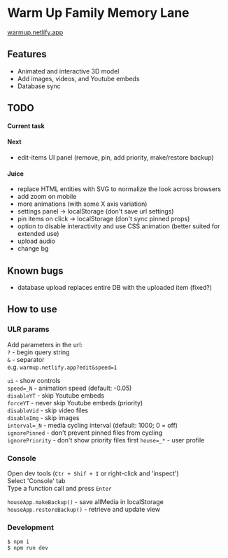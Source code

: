 # Warm Up Family Memory Lane

[warmup.netlify.app](https://warmup.netlify.app/)

## Features

- Animated and interactive 3D model
- Add images, videos, and Youtube embeds
- Database sync

## TODO

#### Current task

#### Next

- edit-items UI panel (remove, pin, add priority, make/restore backup)

#### Juice

- replace HTML entities with SVG to normalize the look across browsers
- add zoom on mobile
- more animations (with some X axis variation)
- settings panel -> localStorage (don't save url settings)
- pin items on click -> localStorage (don't sync pinned props)
- option to disable interactivity and use CSS animation (better suited for extended use)
- upload audio
- change bg

## Known bugs

- database upload replaces entire DB with the uploaded item (fixed?)

## How to use

### ULR params

Add parameters in the url:  
`?` - begin query string  
`&` - separator  
e.g. `warmup.netlify.app?edit&speed=1`

[//]: # "Remember double space at end each of line"

`ui` - show controls  
`speed=_N` - animation speed (default: -0.05)  
`disableYT` - skip Youtube embeds  
`forceYT` - never skip Youtube embeds (priority)  
`disableVid` - skip video files  
`disableImg` - skip images  
`interval=_N` - media cycling interval (default: 1000; 0 = off)  
`ignorePinned` - don't prevent pinned files from cycling  
`ignorePriority` - don't show priority files first
`house=_*` - user profile

### Console

Open dev tools (`Ctr + Shif + I` or right-click and 'inspect')  
Select 'Console' tab  
Type a function call and press `Enter`

`houseApp.makeBackup()` - save allMedia in localStorage  
`houseApp.restoreBackup()` - retrieve and update view

### Development

```
$ npm i
$ npm run dev
```
